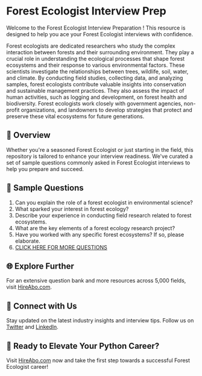 # Forest Ecologist Interview Prep

Welcome to the Forest Ecologist Interview Preparation ! This resource is designed to help you ace your Forest Ecologist interviews with confidence.

Forest ecologists are dedicated researchers who study the complex interaction between forests and their surrounding environment. They play a crucial role in understanding the ecological processes that shape forest ecosystems and their response to various environmental factors. These scientists investigate the relationships between trees, wildlife, soil, water, and climate. By conducting field studies, collecting data, and analyzing samples, forest ecologists contribute valuable insights into conservation and sustainable management practices. They also assess the impact of human activities, such as logging and development, on forest health and biodiversity. Forest ecologists work closely with government agencies, non-profit organizations, and landowners to develop strategies that protect and preserve these vital ecosystems for future generations.

## 🚀 Overview

Whether you're a seasoned Forest Ecologist or just starting in the field, this repository is tailored to enhance your interview readiness. We've curated a set of sample questions commonly asked in Forest Ecologist interviews to help you prepare and succeed.

## 📝 Sample Questions

1. Can you explain the role of a forest ecologist in environmental science?
2. What sparked your interest in forest ecology?
3. Describe your experience in conducting field research related to forest ecosystems.
4. What are the key elements of a forest ecology research project?
5. Have you worked with any specific forest ecosystems? If so, please elaborate.
6. [CLICK HERE FOR MORE QUESTIONS](https://hireabo.com/job/5_3_13/Forest%20Ecologist)

## 🌐 Explore Further

For an extensive question bank and more resources across 5,000 fields, visit [HireAbo.com](https://www.hireabo.com).

## 📱 Connect with Us

Stay updated on the latest industry insights and interview tips. Follow us on [Twitter](https://twitter.com/hireabo) and [LinkedIn](https://www.linkedin.com/in/hire-abo-3609972a8/).

## 🚀 Ready to Elevate Your Python Career?

Visit [HireAbo.com](https://www.hireabo.com) now and take the first step towards a successful Forest Ecologist career!